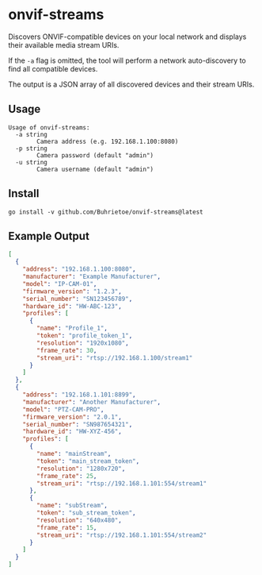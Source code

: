 # onvif-streams

Discovers ONVIF-compatible devices on your local network and displays their available media stream URIs.

If the `-a` flag is omitted, the tool will perform a network auto-discovery to find all compatible devices.

The output is a JSON array of all discovered devices and their stream URIs.

## Usage

```
Usage of onvif-streams:
  -a string
    	Camera address (e.g. 192.168.1.100:8080)
  -p string
    	Camera password (default "admin")
  -u string
    	Camera username (default "admin")
```

## Install

    go install -v github.com/Buhrietoe/onvif-streams@latest

## Example Output

```json
[
  {
    "address": "192.168.1.100:8080",
    "manufacturer": "Example Manufacturer",
    "model": "IP-CAM-01",
    "firmware_version": "1.2.3",
    "serial_number": "SN123456789",
    "hardware_id": "HW-ABC-123",
    "profiles": [
      {
        "name": "Profile_1",
        "token": "profile_token_1",
        "resolution": "1920x1080",
        "frame_rate": 30,
        "stream_uri": "rtsp://192.168.1.100/stream1"
      }
    ]
  },
  {
    "address": "192.168.1.101:8899",
    "manufacturer": "Another Manufacturer",
    "model": "PTZ-CAM-PRO",
    "firmware_version": "2.0.1",
    "serial_number": "SN987654321",
    "hardware_id": "HW-XYZ-456",
    "profiles": [
      {
        "name": "mainStream",
        "token": "main_stream_token",
        "resolution": "1280x720",
        "frame_rate": 25,
        "stream_uri": "rtsp://192.168.1.101:554/stream1"
      },
      {
        "name": "subStream",
        "token": "sub_stream_token",
        "resolution": "640x480",
        "frame_rate": 15,
        "stream_uri": "rtsp://192.168.1.101:554/stream2"
      }
    ]
  }
]
```


